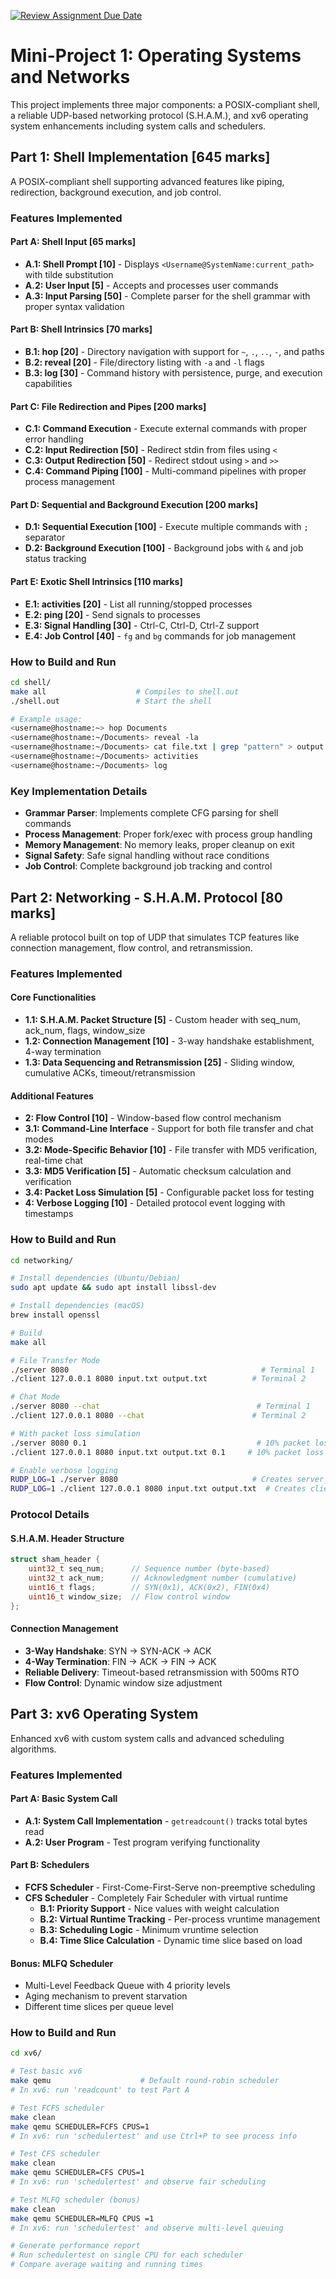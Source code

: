 [![Review Assignment Due Date](https://classroom.github.com/assets/deadline-readme-button-22041afd0340ce965d47ae6ef1cefeee28c7c493a6346c4f15d667ab976d596c.svg)](https://classroom.github.com/a/fkrRRp25)
 

# Mini-Project 1: Operating Systems and Networks

This project implements three major components: a POSIX-compliant shell, a reliable UDP-based networking protocol (S.H.A.M.), and xv6 operating system enhancements including system calls and schedulers.



## Part 1: Shell Implementation [645 marks]

A POSIX-compliant shell supporting advanced features like piping, redirection, background execution, and job control.

### Features Implemented

#### Part A: Shell Input [65 marks]
- **A.1: Shell Prompt [10]** - Displays `<Username@SystemName:current_path>` with tilde substitution
- **A.2: User Input [5]** - Accepts and processes user commands
- **A.3: Input Parsing [50]** - Complete parser for the shell grammar with proper syntax validation

#### Part B: Shell Intrinsics [70 marks]
- **B.1: hop [20]** - Directory navigation with support for `~`, `.`, `..`, `-`, and paths
- **B.2: reveal [20]** - File/directory listing with `-a` and `-l` flags
- **B.3: log [30]** - Command history with persistence, purge, and execution capabilities

#### Part C: File Redirection and Pipes [200 marks]
- **C.1: Command Execution** - Execute external commands with proper error handling
- **C.2: Input Redirection [50]** - Redirect stdin from files using `<`
- **C.3: Output Redirection [50]** - Redirect stdout using `>` and `>>` 
- **C.4: Command Piping [100]** - Multi-command pipelines with proper process management

#### Part D: Sequential and Background Execution [200 marks]
- **D.1: Sequential Execution [100]** - Execute multiple commands with `;` separator
- **D.2: Background Execution [100]** - Background jobs with `&` and job status tracking

#### Part E: Exotic Shell Intrinsics [110 marks]
- **E.1: activities [20]** - List all running/stopped processes
- **E.2: ping [20]** - Send signals to processes
- **E.3: Signal Handling [30]** - Ctrl-C, Ctrl-D, Ctrl-Z support
- **E.4: Job Control [40]** - `fg` and `bg` commands for job management

### How to Build and Run

```bash
cd shell/
make all                    # Compiles to shell.out
./shell.out                 # Start the shell

# Example usage:
<username@hostname:~> hop Documents
<username@hostname:~/Documents> reveal -la
<username@hostname:~/Documents> cat file.txt | grep "pattern" > output.txt &
<username@hostname:~/Documents> activities
<username@hostname:~/Documents> log
```

### Key Implementation Details

- **Grammar Parser**: Implements complete CFG parsing for shell commands
- **Process Management**: Proper fork/exec with process group handling
- **Memory Management**: No memory leaks, proper cleanup on exit
- **Signal Safety**: Safe signal handling without race conditions
- **Job Control**: Complete background job tracking and control

## Part 2: Networking - S.H.A.M. Protocol [80 marks]

A reliable protocol built on top of UDP that simulates TCP features like connection management, flow control, and retransmission.

### Features Implemented

#### Core Functionalities
- **1.1: S.H.A.M. Packet Structure [5]** - Custom header with seq_num, ack_num, flags, window_size
- **1.2: Connection Management [10]** - 3-way handshake establishment, 4-way termination
- **1.3: Data Sequencing and Retransmission [25]** - Sliding window, cumulative ACKs, timeout/retransmission

#### Additional Features
- **2: Flow Control [10]** - Window-based flow control mechanism
- **3.1: Command-Line Interface** - Support for both file transfer and chat modes
- **3.2: Mode-Specific Behavior [10]** - File transfer with MD5 verification, real-time chat
- **3.3: MD5 Verification [5]** - Automatic checksum calculation and verification
- **3.4: Packet Loss Simulation [5]** - Configurable packet loss for testing
- **4: Verbose Logging [10]** - Detailed protocol event logging with timestamps

### How to Build and Run

```bash
cd networking/

# Install dependencies (Ubuntu/Debian)
sudo apt update && sudo apt install libssl-dev

# Install dependencies (macOS)
brew install openssl

# Build
make all

# File Transfer Mode
./server 8080                                           # Terminal 1
./client 127.0.0.1 8080 input.txt output.txt          # Terminal 2

# Chat Mode  
./server 8080 --chat                                   # Terminal 1
./client 127.0.0.1 8080 --chat                        # Terminal 2

# With packet loss simulation
./server 8080 0.1                                      # 10% packet loss
./client 127.0.0.1 8080 input.txt output.txt 0.1     # 10% packet loss

# Enable verbose logging
RUDP_LOG=1 ./server 8080                              # Creates server_log.txt
RUDP_LOG=1 ./client 127.0.0.1 8080 input.txt output.txt  # Creates client_log.txt
```

### Protocol Details

#### S.H.A.M. Header Structure
```c
struct sham_header {
    uint32_t seq_num;      // Sequence number (byte-based)
    uint32_t ack_num;      // Acknowledgment number (cumulative)
    uint16_t flags;        // SYN(0x1), ACK(0x2), FIN(0x4)
    uint16_t window_size;  // Flow control window
};
```

#### Connection Management
- **3-Way Handshake**: SYN → SYN-ACK → ACK
- **4-Way Termination**: FIN → ACK → FIN → ACK
- **Reliable Delivery**: Timeout-based retransmission with 500ms RTO
- **Flow Control**: Dynamic window size adjustment

## Part 3: xv6 Operating System

Enhanced xv6 with custom system calls and advanced scheduling algorithms.

### Features Implemented

#### Part A: Basic System Call
- **A.1: System Call Implementation** - `getreadcount()` tracks total bytes read
- **A.2: User Program** - Test program verifying functionality

#### Part B: Schedulers
- **FCFS Scheduler** - First-Come-First-Serve non-preemptive scheduling
- **CFS Scheduler** - Completely Fair Scheduler with virtual runtime
  - **B.1: Priority Support** - Nice values with weight calculation
  - **B.2: Virtual Runtime Tracking** - Per-process vruntime management
  - **B.3: Scheduling Logic** - Minimum vruntime selection
  - **B.4: Time Slice Calculation** - Dynamic time slice based on load

#### Bonus: MLFQ Scheduler
- Multi-Level Feedback Queue with 4 priority levels
- Aging mechanism to prevent starvation
- Different time slices per queue level

### How to Build and Run

```bash
cd xv6/

# Test basic xv6
make qemu                    # Default round-robin scheduler
# In xv6: run 'readcount' to test Part A

# Test FCFS scheduler
make clean
make qemu SCHEDULER=FCFS CPUS=1    
# In xv6: run 'schedulertest' and use Ctrl+P to see process info

# Test CFS scheduler  
make clean
make qemu SCHEDULER=CFS CPUS=1
# In xv6: run 'schedulertest' and observe fair scheduling

# Test MLFQ scheduler (bonus)
make clean  
make qemu SCHEDULER=MLFQ CPUS =1
# In xv6: run 'schedulertest' and observe multi-level queuing

# Generate performance report
# Run schedulertest on single CPU for each scheduler
# Compare average waiting and running times
```



 